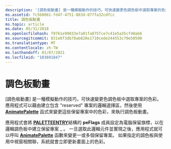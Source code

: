 ```yaml
---
description: '[調色板動畫] 是一種模擬動作的技巧，可快速變更色調色板中選取專案的色彩。'
ms.assetid: fc5b8061-fd4f-4751-883d-877fa32cdfcc
title: 調色板動畫
ms.topic: article
ms.date: 05/31/2018
ms.openlocfilehash: f9761e99033e7a01fa875fce7c41e5a35cf40ab6
ms.sourcegitcommit: 831e8f3db78ab820e1710cede244553c70e50500
ms.translationtype: MT
ms.contentlocale: zh-TW
ms.lasthandoff: 01/07/2021
ms.locfileid: "103691847"
---
```

# <a name="palette-animation"></a>調色板動畫

[調色板動畫] 是一種模擬動作的技巧，可快速變更色調色板中選取專案的色彩。 應用程式可以藉由建立包含 "reserved" 專案的邏輯選擇區，然後使用 [**AnimatePalette**](/windows/desktop/api/Wingdi/nf-wingdi-animatepalette) 函式來變更這些保留專案中的色彩，來執行調色板動畫。

應用程式會將 [**PALETTEENTRY**](/previous-versions//dd162769(v=vs.85))結構的 **peFlags** 成員設定為電腦保留旗標，以在邏輯調色板中建立保留專案 \_ 。 一旦選取此邏輯元件並實現之後，應用程式就可以呼叫 [**AnimatePalette**](/windows/desktop/api/Wingdi/nf-wingdi-animatepalette) 函數來變更一或多個保留專案。 如果指定的調色板與使用中視窗相關聯，系統就會立即更新畫面上的色彩。

 

 

